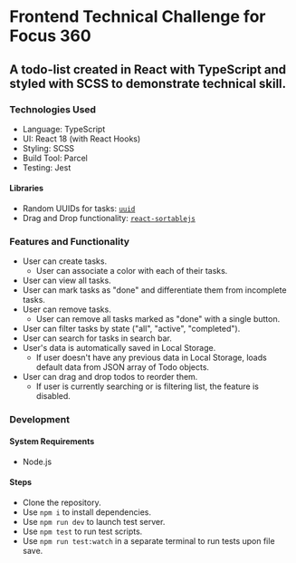 # Frontend Technical Challenge for Focus 360

## A todo-list created in React with TypeScript and styled with SCSS to demonstrate technical skill.

### Technologies Used

- Language: TypeScript
- UI: React 18 (with React Hooks)
- Styling: SCSS
- Build Tool: Parcel
- Testing: Jest

#### Libraries

- Random UUIDs for tasks: [`uuid`](https://www.npmjs.com/package/uuid)
- Drag and Drop functionality: [`react-sortablejs`](https://github.com/SortableJS/react-sortablejs)

### Features and Functionality

- User can create tasks.
  - User can associate a color with each of their tasks.
- User can view all tasks.
- User can mark tasks as "done" and differentiate them from incomplete tasks.
- User can remove tasks.
  - User can remove all tasks marked as "done" with a single button.
- User can filter tasks by state ("all", "active", "completed").
- User can search for tasks in search bar.
- User's data is automatically saved in Local Storage.
  - If user doesn't have any previous data in Local Storage, loads default data from JSON array of Todo objects.
- User can drag and drop todos to reorder them.
  - If user is currently searching or is filtering list, the feature is disabled.

### Development

#### System Requirements

- Node.js

#### Steps

- Clone the repository.
- Use `npm i` to install dependencies.
- Use `npm run dev` to launch test server.
- Use `npm test` to run test scripts.
- Use `npm run test:watch` in a separate terminal to run tests upon file save.
